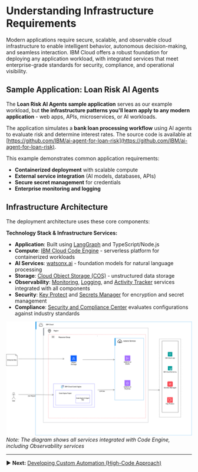 
# Understanding Infrastructure Requirements

Modern applications require secure, scalable, and observable cloud infrastructure to enable intelligent behavior, autonomous decision-making, and seamless interaction. IBM Cloud offers a robust foundation for deploying any application workload, with integrated services that meet enterprise-grade standards for security, compliance, and operational visibility.

## Sample Application: Loan Risk AI Agents

The **Loan Risk AI Agents sample application** serves as our example workload, but **the infrastructure patterns you'll learn apply to any modern application** - web apps, APIs, microservices, or AI workloads.

The application simulates a **bank loan processing workflow** using AI agents to evaluate risk and determine interest rates. The source code is available at [https://github.com/IBM/ai-agent-for-loan-risk](https://github.com/IBM/ai-agent-for-loan-risk).

This example demonstrates common application requirements:

- **Containerized deployment** with scalable compute
- **External service integration** (AI models, databases, APIs)
- **Secure secret management** for credentials
- **Enterprise monitoring and logging**

## Infrastructure Architecture

The deployment architecture uses these core components:

**Technology Stack & Infrastructure Services:**
- **Application**: Built using [LangGraph](https://github.com/langchain-ai/langgraph) and TypeScript/Node.js
- **Compute**: [IBM Cloud Code Engine](https://cloud.ibm.com/docs/codeengine?topic=codeengine-getting-started) - serverless platform for containerized workloads
- **AI Services**: [watsonx.ai](https://dataplatform.cloud.ibm.com/docs/content/wsj/getting-started/welcome-main.html?context=wx&audience=wdp) - foundation models for natural language processing
- **Storage**: [Cloud Object Storage (COS)](https://cloud.ibm.com/docs/cloud-object-storage?topic=cloud-object-storage-getting-started-cloud-object-storage) - unstructured data storage
- **Observability**: [Monitoring](https://www.ibm.com/products/cloud-monitoring), [Logging](https://cloud.ibm.com/docs/cloud-logs?topic=cloud-logs-about-cl), and [Activity Tracker](https://cloud.ibm.com/docs/atracker?topic=atracker-getting-started) services integrated with all components
- **Security**: [Key Protect](https://cloud.ibm.com/docs/key-protect?topic=key-protect-about) and [Secrets Manager](https://cloud.ibm.com/docs/secrets-manager?topic=secrets-manager-getting-started) for encryption and secret management
- **Compliance**: [Security and Compliance Center](https://cloud.ibm.com/docs/security-compliance?topic=security-compliance-getting-started) evaluates configurations against industry standards

![IaC deployment architecture](./images/IaC_diag.svg)
*Note: The diagram shows all services integrated with Code Engine, including Observability services*

---

▶️ **Next:** [Developing Custom Automation (High-Code Approach)](./04-deploying-sample-agentic-ai-application.md)
